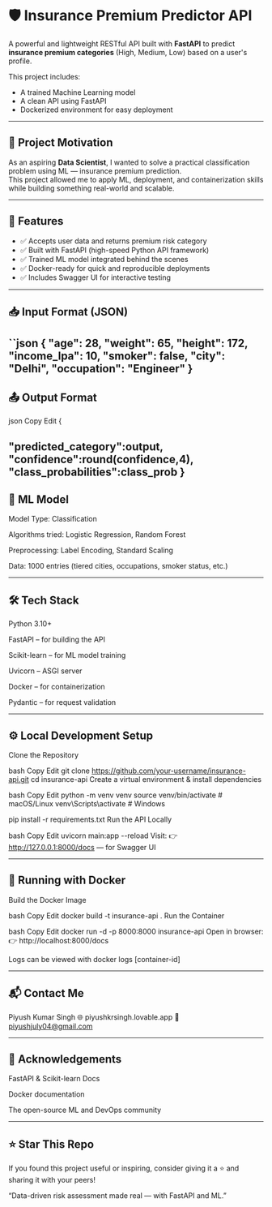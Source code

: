 # 🛡️ Insurance Premium Predictor API

A powerful and lightweight RESTful API built with **FastAPI** to predict **insurance premium categories** (High, Medium, Low) based on a user's profile.

This project includes:
- A trained Machine Learning model
- A clean API using FastAPI
- Dockerized environment for easy deployment

---

## 🎯 Project Motivation

As an aspiring **Data Scientist**, I wanted to solve a practical classification problem using ML — insurance premium prediction.  
This project allowed me to apply ML, deployment, and containerization skills while building something real-world and scalable.

---

## 🚀 Features

- ✅ Accepts user data and returns premium risk category
- ✅ Built with FastAPI (high-speed Python API framework)
- ✅ Trained ML model integrated behind the scenes
- ✅ Docker-ready for quick and reproducible deployments
- ✅ Includes Swagger UI for interactive testing

---

## 📥 Input Format (JSON)

``json
{
  "age": 28,
  "weight": 65,
  "height": 172,
  "income_lpa": 10,
  "smoker": false,
  "city": "Delhi",
  "occupation": "Engineer"
}
---

## 📤 Output Format
json
Copy
Edit
{
  
  "predicted_category":output,
  "confidence":round(confidence,4),
  "class_probabilities":class_prob
}
---

## 🧠 ML Model
Model Type: Classification

Algorithms tried: Logistic Regression, Random Forest

Preprocessing: Label Encoding, Standard Scaling

Data: 1000 entries (tiered cities, occupations, smoker status, etc.)

---

## 🛠️ Tech Stack
Python 3.10+

FastAPI – for building the API

Scikit-learn – for ML model training

Uvicorn – ASGI server

Docker – for containerization

Pydantic – for request validation

---

## ⚙️ Local Development Setup
Clone the Repository

bash
Copy
Edit
git clone https://github.com/your-username/insurance-api.git
cd insurance-api
Create a virtual environment & install dependencies

bash
Copy
Edit
python -m venv venv
source venv/bin/activate  # macOS/Linux
venv\Scripts\activate     # Windows

pip install -r requirements.txt
Run the API Locally

bash
Copy
Edit
uvicorn main:app --reload
Visit:
👉 http://127.0.0.1:8000/docs — for Swagger UI

---

## 🐳 Running with Docker
Build the Docker Image

bash
Copy
Edit
docker build -t insurance-api .
Run the Container

bash
Copy
Edit
docker run -d -p 8000:8000 insurance-api
Open in browser:
👉 http://localhost:8000/docs

Logs can be viewed with docker logs [container-id]

---

## 📬 Contact Me
Piyush Kumar Singh
🌐 piyushkrsingh.lovable.app
📧 piyushjuly04@gmail.com

---

## 🙏 Acknowledgements
FastAPI & Scikit-learn Docs

Docker documentation

The open-source ML and DevOps community

---

## ⭐ Star This Repo
If you found this project useful or inspiring, consider giving it a ⭐ and sharing it with your peers!

“Data-driven risk assessment made real — with FastAPI and ML.”
